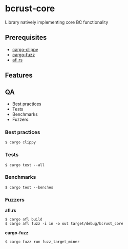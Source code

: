 # bcrust-core

Library natively implementing core BC functionality

## Prerequisites

- [cargo-clippy](https://github.com/rust-lang-nursery/rust-clippy)
- [cargo-fuzz](https://github.com/rust-fuzz/cargo-fuzz)
- [afl.rs](https://github.com/rust-fuzz/afl.rs)

## Features

## QA

- Best practices
- Tests
- Benchmarks
- Fuzzers

### Best practices

```
$ cargo clippy
```

### Tests

```
$ cargo test --all
```

### Benchmarks

```
$ cargo test --benches
```

### Fuzzers

**afl.rs**

```
$ cargo afl build
$ cargo afl fuzz -i in -o out target/debug/bcrust_core
```

**cargo-fuzz**

```
$ cargo fuzz run fuzz_target_miner
```
